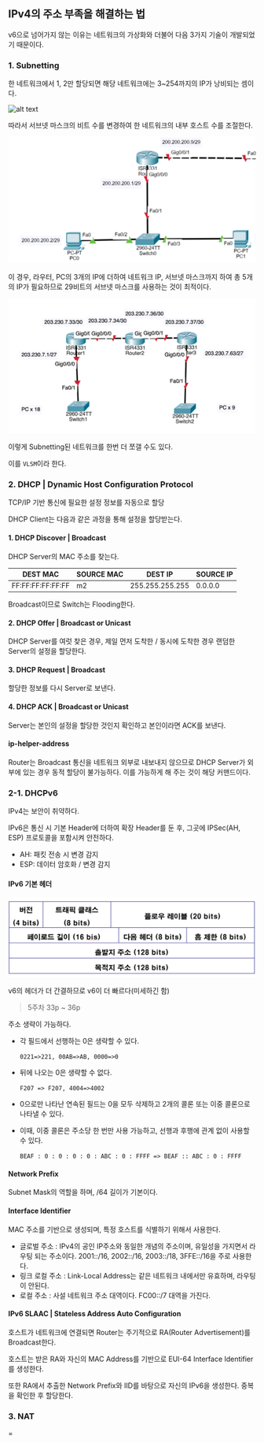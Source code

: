 ## IPv4의 주소 부족을 해결하는 법

v6으로 넘어가지 않는 이유는 네트워크의 가상화와 더불어 다음 3가지 기술이 개발되었기 때문이다.

### 1. Subnetting

한 네트워크에서 1, 2만 할당되면 해당 네트워크에는 3~254까지의 IP가 낭비되는 셈이다.

![alt text](<스크린샷 2024-10-11 오전 9.31.25.png>)

따라서 서브넷 마스크의 비트 수를 변경하여 한 네트워크의 내부 호스트 수를 조절한다. 

![alt text](image.png)

이 경우, 라우터, PC의 3개의 IP에 더하여 네트워크 IP, 서브넷 마스크까지 하여 총 5개의 IP가 필요하므로 29비트의 서브넷 마스크를 사용하는 것이 최적이다. 

![alt text](image-1.png)

이렇게 Subnetting된 네트워크를 한번 더 쪼갤 수도 있다.

이를 `VLSM`이라 한다.

### 2. DHCP | Dynamic Host Configuration Protocol

TCP/IP 기반 통신에 필요한 설정 정보를 자동으로 할당

DHCP Client는 다음과 같은 과정을 통해 설정을 할당받는다.

#### 1. DHCP Discover | Broadcast

DHCP Server의 MAC 주소를 찾는다.

|DEST MAC|SOURCE MAC|DEST IP|SOURCE IP|
|---|---|---|---|
|FF:FF:FF:FF:FF:FF|m2|255.255.255.255|0.0.0.0|

Broadcast이므로 Switch는 Flooding한다.

#### 2. DHCP Offer | Broadcast or Unicast

DHCP Server를 여럿 찾은 경우, 제일 먼저 도착한 / 동시에 도착한 경우 랜덤한 Server의 설정을 할당한다.

#### 3. DHCP Request | Broadcast

할당한 정보를 다시 Server로 보낸다.

#### 4. DHCP ACK | Broadcast or Unicast

Server는 본인의 설정을 할당한 것인지 확인하고 본인이라면 ACK를 보낸다.


#### ip-helper-address

Router는 Broadcast 통신을 네트워크 외부로 내보내지 않으므로 DHCP Server가 외부에 있는 경우 동적 할당이 불가능하다. 이를 가능하게 해 주는 것이 해당 커맨드이다.

### 2-1. DHCPv6

IPv4는 보안이 취약하다.

IPv6은 통신 시 기본 Header에 더하여 확장 Header를 둔 후, 그곳에 IPSec(AH, ESP) 프로토콜을 포함시켜 안전하다. 

- AH: 패킷 전송 시 변경 감지
- ESP: 데이터 암호화 / 변경 감지

#### IPv6 기본 헤더

![alt text](image-2.png)

v6의 헤더가 더 간결하므로 v6이 더 빠르다(미세하긴 함)

> 5주차 33p ~ 36p

주소 생략이 가능하다.
* 각 필드에서 선행하는 0은 생략할 수 있다. 
    ```
    0221=>221, 00AB=>AB, 0000=>0
    ```
* 뒤에 나오는 0은 생략할 수 없다. 
    ```
    F207 => F207, 4004=>4002
    ```
* 0으로만 나타난 연속된 필드는 0을 모두 삭제하고 2개의 콜론 또는 이중 콜론으로 나타낼 수 있다.

* 이때, 이중 콜론은 주소당 한 번만 사용 가능하고, 선행과 후행에 관계 없이 사용할 수 있다.
    ```
    BEAF : 0 : 0 : 0 : 0 : ABC : 0 : FFFF => BEAF :: ABC : 0 : FFFF
    ```

#### Network Prefix

Subnet Mask의 역할을 하며, /64 길이가 기본이다.

#### Interface Identifier

MAC 주소를 기반으로 생성되며, 특정 호스트를 식별하기 위해서 사용한다.
- 글로벌 주소 : IPv4의 공인 IP주소와 동일한 개념의 주소이며, 유일성을 가지면서
라우팅 되는 주소이다. 2001::/16, 2002::/16, 2003::/18, 3FFE::/16을 주로
사용한다.
- 링크 로컬 주소 : Link-Local Address는 같은 네트워크 내에서만 유효하며, 라우팅이 안된다.
- 로컬 주소 : 사설 네트워크 주소 대역이다. FC00::/7 대역을 가진다.

#### IPv6 SLAAC | Stateless Address Auto Configuration

호스트가 네트워크에 연결되면 Router는 주기적으로 RA(Router Advertisement)를 Broadcast한다. 

호스트는 받은 RA와 자신의 MAC Address를 기반으로 EUI-64 Interface Identifier를 생성한다.

또한 RA에서 추출한 Network Prefix와 IID를 바탕으로 자신의 IPv6을 생성한다. 중복을 확인한 후 할당한다. 

### 3. NAT

=
